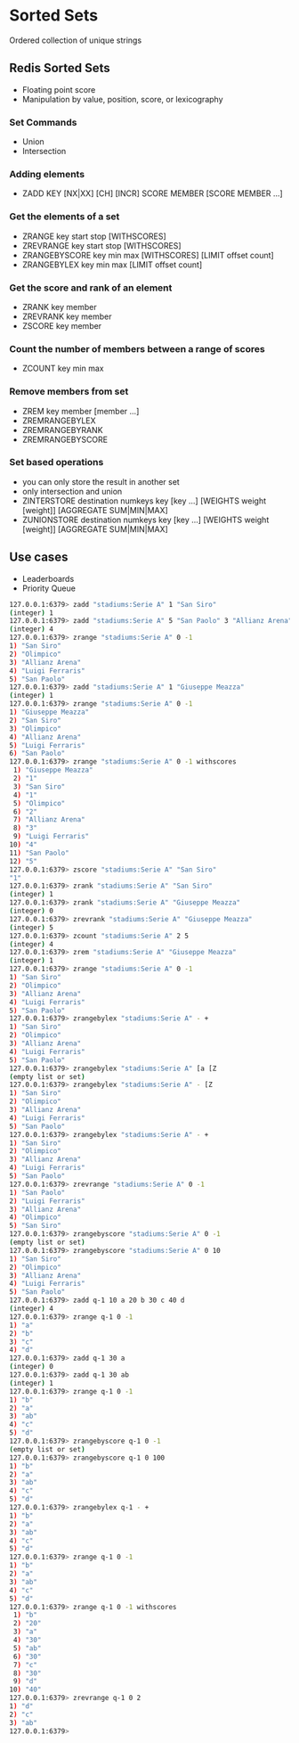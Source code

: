 # Sorted Sets

Ordered collection of unique strings

## Redis Sorted Sets

* Floating point score
* Manipulation by value, position, score, or lexicography

### Set Commands

* Union
* Intersection

### Adding elements

* ZADD KEY [NX|XX] [CH] [INCR] SCORE MEMBER [SCORE MEMBER ...]

### Get the elements of a set

* ZRANGE key start stop [WITHSCORES]
* ZREVRANGE key start stop [WITHSCORES]
* ZRANGEBYSCORE key min max [WITHSCORES] [LIMIT offset count]
* ZRANGEBYLEX key min max [LIMIT offset count]

### Get the score and rank of an element

* ZRANK key member
* ZREVRANK key member
* ZSCORE key member

### Count the number of members between a range of scores

* ZCOUNT key min max

### Remove members from set

* ZREM key member [member ...]
* ZREMRANGEBYLEX
* ZREMRANGEBYRANK
* ZREMRANGEBYSCORE

### Set based operations

* you can only store the result in another set
* only intersection and union
* ZINTERSTORE destination numkeys key [key ...] [WEIGHTS weight [weight]] [AGGREGATE SUM|MIN|MAX]
* ZUNIONSTORE destination numkeys key [key ...] [WEIGHTS weight [weight]] [AGGREGATE SUM|MIN|MAX]

## Use cases

* Leaderboards
* Priority Queue

```bash
127.0.0.1:6379> zadd "stadiums:Serie A" 1 "San Siro"
(integer) 1
127.0.0.1:6379> zadd "stadiums:Serie A" 5 "San Paolo" 3 "Allianz Arena" 2 "Olimpico" 4 "Luigi Ferraris"
(integer) 4
127.0.0.1:6379> zrange "stadiums:Serie A" 0 -1
1) "San Siro"
2) "Olimpico"
3) "Allianz Arena"
4) "Luigi Ferraris"
5) "San Paolo"
127.0.0.1:6379> zadd "stadiums:Serie A" 1 "Giuseppe Meazza"
(integer) 1
127.0.0.1:6379> zrange "stadiums:Serie A" 0 -1
1) "Giuseppe Meazza"
2) "San Siro"
3) "Olimpico"
4) "Allianz Arena"
5) "Luigi Ferraris"
6) "San Paolo"
127.0.0.1:6379> zrange "stadiums:Serie A" 0 -1 withscores
 1) "Giuseppe Meazza"
 2) "1"
 3) "San Siro"
 4) "1"
 5) "Olimpico"
 6) "2"
 7) "Allianz Arena"
 8) "3"
 9) "Luigi Ferraris"
10) "4"
11) "San Paolo"
12) "5"
127.0.0.1:6379> zscore "stadiums:Serie A" "San Siro"
"1"
127.0.0.1:6379> zrank "stadiums:Serie A" "San Siro"
(integer) 1
127.0.0.1:6379> zrank "stadiums:Serie A" "Giuseppe Meazza"
(integer) 0
127.0.0.1:6379> zrevrank "stadiums:Serie A" "Giuseppe Meazza"
(integer) 5
127.0.0.1:6379> zcount "stadiums:Serie A" 2 5
(integer) 4
127.0.0.1:6379> zrem "stadiums:Serie A" "Giuseppe Meazza"
(integer) 1
127.0.0.1:6379> zrange "stadiums:Serie A" 0 -1
1) "San Siro"
2) "Olimpico"
3) "Allianz Arena"
4) "Luigi Ferraris"
5) "San Paolo"
127.0.0.1:6379> zrangebylex "stadiums:Serie A" - +
1) "San Siro"
2) "Olimpico"
3) "Allianz Arena"
4) "Luigi Ferraris"
5) "San Paolo"
127.0.0.1:6379> zrangebylex "stadiums:Serie A" [a [Z
(empty list or set)
127.0.0.1:6379> zrangebylex "stadiums:Serie A" - [Z
1) "San Siro"
2) "Olimpico"
3) "Allianz Arena"
4) "Luigi Ferraris"
5) "San Paolo"
127.0.0.1:6379> zrangebylex "stadiums:Serie A" - +
1) "San Siro"
2) "Olimpico"
3) "Allianz Arena"
4) "Luigi Ferraris"
5) "San Paolo"
127.0.0.1:6379> zrevrange "stadiums:Serie A" 0 -1
1) "San Paolo"
2) "Luigi Ferraris"
3) "Allianz Arena"
4) "Olimpico"
5) "San Siro"
127.0.0.1:6379> zrangebyscore "stadiums:Serie A" 0 -1
(empty list or set)
127.0.0.1:6379> zrangebyscore "stadiums:Serie A" 0 10
1) "San Siro"
2) "Olimpico"
3) "Allianz Arena"
4) "Luigi Ferraris"
5) "San Paolo"
127.0.0.1:6379> zadd q-1 10 a 20 b 30 c 40 d
(integer) 4
127.0.0.1:6379> zrange q-1 0 -1
1) "a"
2) "b"
3) "c"
4) "d"
127.0.0.1:6379> zadd q-1 30 a
(integer) 0
127.0.0.1:6379> zadd q-1 30 ab
(integer) 1
127.0.0.1:6379> zrange q-1 0 -1
1) "b"
2) "a"
3) "ab"
4) "c"
5) "d"
127.0.0.1:6379> zrangebyscore q-1 0 -1
(empty list or set)
127.0.0.1:6379> zrangebyscore q-1 0 100
1) "b"
2) "a"
3) "ab"
4) "c"
5) "d"
127.0.0.1:6379> zrangebylex q-1 - +
1) "b"
2) "a"
3) "ab"
4) "c"
5) "d"
127.0.0.1:6379> zrange q-1 0 -1
1) "b"
2) "a"
3) "ab"
4) "c"
5) "d"
127.0.0.1:6379> zrange q-1 0 -1 withscores
 1) "b"
 2) "20"
 3) "a"
 4) "30"
 5) "ab"
 6) "30"
 7) "c"
 8) "30"
 9) "d"
10) "40"
127.0.0.1:6379> zrevrange q-1 0 2
1) "d"
2) "c"
3) "ab"
127.0.0.1:6379>
```